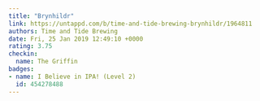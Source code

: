 ```yaml
---
title: "Brynhildr"
link: https://untappd.com/b/time-and-tide-brewing-brynhildr/1964811
authors: Time and Tide Brewing
date: Fri, 25 Jan 2019 12:49:10 +0000
rating: 3.75
checkin:
  name: The Griffin
badges:
- name: I Believe in IPA! (Level 2)
  id: 454278488
---
```

